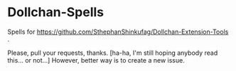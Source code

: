 # Dollchan-Spells
Spells for https://github.com/SthephanShinkufag/Dollchan-Extension-Tools .

Please, pull your requests, thanks. [ha-ha, I'm still hoping anybody read this... or not...]
However, better way is to create a new issue.
